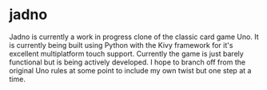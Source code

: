 jadno
=====

Jadno is currently a work in progress clone of the classic card game Uno.
It is currently being built using Python with the Kivy framework for it's
excellent multiplatform touch support. Currently the game is just barely
functional but is being actively developed. I hope to branch off from the
original Uno rules at some point to include my own twist but one step at
a time. 
